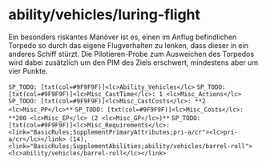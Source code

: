 # ability/vehicles/luring-flight

Ein besonders riskantes Manöver ist es, einen im Anflug befindlichen Torpedo so durch das eigene Flugverhalten zu lenken, dass dieser in ein anderes Schiff stürzt. Die Pilotieren-Probe zum Ausweichen des Torpedos wird dabei zusätzlich um den PIM des Ziels erschwert, mindestens aber um vier Punkte.

`SP_TODO: [txt(col=#9F9F9F)]<lc>Ability_Vehicles</lc>`
`SP_TODO: [txt(col=#9F9F9F)]<lc>Misc_CastTime</lc>: 1 <lc>Misc_Actions</lc>`
`SP_TODO: [txt(col=#9F9F9F)]<lc>Misc_CastCosts</lc>: **2 <lc>Misc_PP</lc>**`
`SP_TODO: [txt(col=#9F9F9F)]<lc>Misc_Costs</lc>: **200 <lc>Misc_EP</lc> (2 <lc>Misc_GP</lc>)**`
`SP_TODO: [txt(col=#9F9F9F)]<lc>Misc_Requirements</lc>: <link="BasicRules;SupplementPrimaryAttributes;pri-a/cr"><lc>pri-a/cr</lc></link> (14), <link="BasicRules;SupplementAbilities;ability/vehicles/barrel-roll"><lc>ability/vehicles/barrel-roll</lc></link>`
